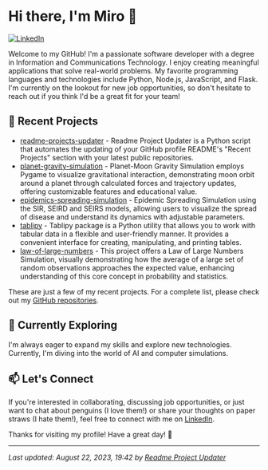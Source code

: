 # Hi there, I'm Miro 👋

[![LinkedIn](https://img.shields.io/badge/LinkedIn-Connect-blue)](https://www.linkedin.com/in/miro-laukka/)

Welcome to my GitHub! I'm a passionate software developer with a degree in Information and Communications Technology. I enjoy creating meaningful applications that solve real-world problems. My favorite programming languages and technologies include Python, Node.js, JavaScript, and Flask. I'm currently on the lookout for new job opportunities, so don't hesitate to reach out if you think I'd be a great fit for your team!

## 🚀 Recent Projects

- [readme-projects-updater](https://github.com/mirolaukka/readme-projects-updater) - Readme Project Updater is a Python script that automates the updating of your GitHub profile README's "Recent Projects" section with your latest public repositories.
- [planet-gravity-simulation](https://github.com/mirolaukka/planet-gravity-simulation) - Planet-Moon Gravity Simulation employs Pygame to visualize gravitational interaction, demonstrating moon orbit around a planet through calculated forces and trajectory updates, offering customizable features and educational value.
- [epidemics-spreading-simulation](https://github.com/mirolaukka/epidemics-spreading-simulation) - Epidemic Spreading Simulation using the SIR, SEIRD and SEIRS models, allowing users to visualize the spread of disease and understand its dynamics with adjustable parameters.
- [tablipy](https://github.com/mirolaukka/tablipy) - Tablipy package is a Python utility that allows you to work with tabular data in a flexible and user-friendly manner. It provides a convenient interface for creating, manipulating, and printing tables. 
- [law-of-large-numbers](https://github.com/mirolaukka/law-of-large-numbers) - This project offers a Law of Large Numbers Simulation, visually demonstrating how the average of a large set of random observations approaches the expected value, enhancing understanding of this core concept in probability and statistics.


These are just a few of my recent projects. For a complete list, please check out my [GitHub repositories](https://github.com/mirolaukka?tab=repositories).



## 🌱 Currently Exploring

I'm always eager to expand my skills and explore new technologies. Currently, I'm diving into the world of AI and computer simulations.

## 📫 Let's Connect

If you're interested in collaborating, discussing job opportunities, or just want to chat about penguins (I love them!) or share your thoughts on paper straws (I hate them!), feel free to connect with me on [LinkedIn](https://www.linkedin.com/in/miro-laukka/).

Thanks for visiting my profile! Have a great day! 🐧





 ------
_Last updated: August 22, 2023, 19:42 by [Readme Project Updater](https://github.com/mirolaukka/readme-projects-updater)_